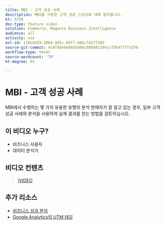 ```yaml
---
title: MBI - 고객 성공 사례
description: MBI를 사용한 고객 성공 스토리에 대해 알아봅니다.
kt: 5738
doc-type: feature video
solution: Commerce, Magento Business Intelligence
audience: all
activity: use
exl-id: 118e4d29-2064-465c-89f7-00bc7427f383
source-git-commit: 4c8f9de0e88d5406c09568c594ccf954777fa370
workflow-type: tm+mt
source-wordcount: '79'
ht-degree: 0%

---
```


# MBI - 고객 성공 사례

MBI에서 수행하는 몇 가지 유용한 유형의 분석 판매자가 잘 알고 있는 경우, 일부 고객 성공 사례와 분석을 사용하여 실제 결과를 얻는 방법을 검토하십시오.

## 이 비디오 누구?

- 비즈니스 사용자
- 데이터 분석가

## 비디오 컨텐츠

>[!VIDEO](https://video.tv.adobe.com/v/35992?quality=12&learn=on)

## 추가 리소스

- [비즈니스 성과 분석](https://docs.magento.com/mbi/data-analyst/analysis/bus-perf-analysis.html)
- [Google Analytics의 UTM 태깅](https://docs.magento.com/mbi/best-practices/utm-tagging-google.html)
